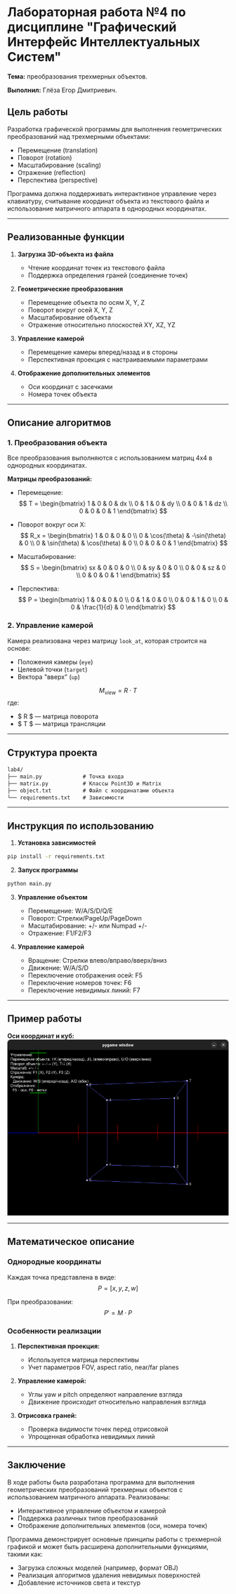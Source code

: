 # Лабораторная работа №4 по дисциплине "Графический Интерфейс Интеллектуальных Систем"  
**Тема:** преобразования трехмерных объектов.

**Выполнил:** Глёза Егор Дмитриевич.

## Цель работы
Разработка графической программы для выполнения геометрических преобразований над трехмерными объектами:
- Перемещение (translation)
- Поворот (rotation)
- Масштабирование (scaling)
- Отражение (reflection)
- Перспектива (perspective)

Программа должна поддерживать интерактивное управление через клавиатуру, считывание координат объекта из текстового файла и использование матричного аппарата в однородных координатах.

---

## Реализованные функции
1. **Загрузка 3D-объекта из файла**  
   - Чтение координат точек из текстового файла
   - Поддержка определения граней (соединение точек)

2. **Геометрические преобразования**  
   - Перемещение объекта по осям X, Y, Z
   - Поворот вокруг осей X, Y, Z
   - Масштабирование объекта
   - Отражение относительно плоскостей XY, XZ, YZ

3. **Управление камерой**  
   - Перемещение камеры вперед/назад и в стороны
   - Перспективная проекция с настраиваемыми параметрами

4. **Отображение дополнительных элементов**  
   - Оси координат с засечками
   - Номера точек объекта

---

## Описание алгоритмов

### 1. Преобразования объекта
Все преобразования выполняются с использованием матриц 4x4 в однородных координатах.  

**Матрицы преобразований:**
- Перемещение:
$$ T = \begin{bmatrix}
1 & 0 & 0 & dx \\
0 & 1 & 0 & dy \\
0 & 0 & 1 & dz \\
0 & 0 & 0 & 1
\end{bmatrix} $$

- Поворот вокруг оси X:
$$ R_x = \begin{bmatrix}
1 & 0 & 0 & 0 \\
0 & \cos(\theta) & -\sin(\theta) & 0 \\
0 & \sin(\theta) & \cos(\theta) & 0 \\
0 & 0 & 0 & 1
\end{bmatrix} $$

- Масштабирование:
$$ S = \begin{bmatrix}
sx & 0 & 0 & 0 \\
0 & sy & 0 & 0 \\
0 & 0 & sz & 0 \\
0 & 0 & 0 & 1
\end{bmatrix} $$

- Перспектива:
$$ P = \begin{bmatrix}
1 & 0 & 0 & 0 \\
0 & 1 & 0 & 0 \\
0 & 0 & 1 & 0 \\
0 & 0 & \frac{1}{d} & 0
\end{bmatrix} $$

### 2. Управление камерой
Камера реализована через матрицу `look_at`, которая строится на основе:
- Положения камеры (`eye`)
- Целевой точки (`target`)
- Вектора "вверх" (`up`)

$$ M_{view} = R \cdot T $$
где:
- $ R $ — матрица поворота
- $ T $ — матрица трансляции

---

## Структура проекта
```
lab4/
├── main.py             # Точка входа
├── matrix.py           # Классы Point3D и Matrix
├── object.txt          # Файл с координатами объекта
└── requirements.txt    # Зависимости
```

---

## Инструкция по использованию
1. **Установка зависимостей**  
```bash
pip install -r requirements.txt
```

2. **Запуск программы**  
```bash
python main.py
```

3. **Управление объектом**  
   - Перемещение: W/A/S/D/Q/E
   - Поворот: Стрелки/PageUp/PageDown
   - Масштабирование: +/- или Numpad +/-
   - Отражение: F1/F2/F3

4. **Управление камерой**  
   - Вращение: Стрелки влево/вправо/вверх/вниз
   - Движение: W/A/S/D
   - Переключение отображения осей: F5
   - Переключение номеров точек: F6
   - Переключение невидимых линий: F7

---

## Пример работы
**Оси координат и куб:**  
![Axes Example](img/axes.png)

---

## Математическое описание

### Однородные координаты
Каждая точка представлена в виде:
$$ P = [x, y, z, w] $$

При преобразовании:
$$ P' = M \cdot P $$

### Особенности реализации
1. **Перспективная проекция:**  
   - Используется матрица перспективы
   - Учет параметров FOV, aspect ratio, near/far planes

2. **Управление камерой:**  
   - Углы yaw и pitch определяют направление взгляда
   - Движение происходит относительно направления взгляда

3. **Отрисовка граней:**  
   - Проверка видимости точек перед отрисовкой
   - Упрощенная обработка невидимых линий

---

## Заключение
В ходе работы была разработана программа для выполнения геометрических преобразований трехмерных объектов с использованием матричного аппарата. Реализованы:
- Интерактивное управление объектом и камерой
- Поддержка различных типов преобразований
- Отображение дополнительных элементов (оси, номера точек)

Программа демонстрирует основные принципы работы с трехмерной графикой и может быть расширена дополнительными функциями, такими как:
- Загрузка сложных моделей (например, формат OBJ)
- Реализация алгоритмов удаления невидимых поверхностей
- Добавление источников света и текстур
